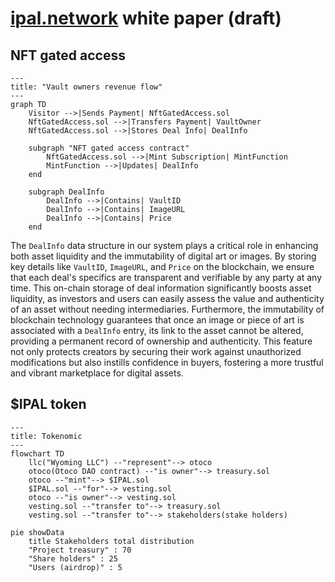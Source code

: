 # [ipal.network](https://beta2.ipal.network) white paper (draft)

## NFT gated access

```mermaid
---
title: "Vault owners revenue flow"
---
graph TD
    Visitor -->|Sends Payment| NftGatedAccess.sol
    NftGatedAccess.sol -->|Transfers Payment| VaultOwner
    NftGatedAccess.sol -->|Stores Deal Info| DealInfo

    subgraph "NFT gated access contract"
        NftGatedAccess.sol -->|Mint Subscription| MintFunction
        MintFunction -->|Updates| DealInfo
    end

    subgraph DealInfo
        DealInfo -->|Contains| VaultID
        DealInfo -->|Contains| ImageURL
        DealInfo -->|Contains| Price
    end
```

The `DealInfo` data structure in our system plays a critical role in enhancing both asset liquidity and the immutability of digital art or images. By storing key details like `VaultID`, `ImageURL`, and `Price` on the blockchain, we ensure that each deal's specifics are transparent and verifiable by any party at any time. This on-chain storage of deal information significantly boosts asset liquidity, as investors and users can easily assess the value and authenticity of an asset without needing intermediaries. Furthermore, the immutability of blockchain technology guarantees that once an image or piece of art is associated with a `DealInfo` entry, its link to the asset cannot be altered, providing a permanent record of ownership and authenticity. This feature not only protects creators by securing their work against unauthorized modifications but also instills confidence in buyers, fostering a more trustful and vibrant marketplace for digital assets.

## $IPAL token

```mermaid
---
title: Tokenomic
---
flowchart TD
    llc("Wyoming LLC") --"represent"--> otoco
    otoco(Otoco DAO contract) --"is owner"--> treasury.sol
    otoco --"mint"--> $IPAL.sol
    $IPAL.sol --"for"--> vesting.sol
    otoco --"is owner"--> vesting.sol
    vesting.sol --"transfer to"--> treasury.sol
    vesting.sol --"transfer to"--> stakeholders(stake holders)
```

```mermaid
pie showData
    title Stakeholders total distribution
    "Project treasury" : 70
    "Share holders" : 25
    "Users (airdrop)" : 5
```
